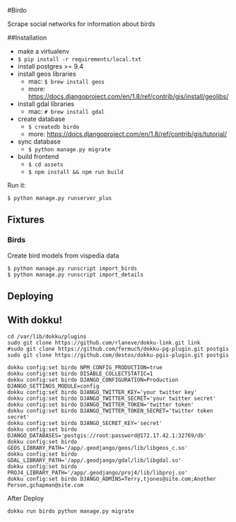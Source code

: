 #Birdo

Scrape social networks for information about birds

##Installation

* make a virtualenv
* `$ pip install -r requirements/local.txt`
* install postgres >= 9.4
* install geos libraries
    * mac: `$ brew install geos`
    * more: https://docs.djangoproject.com/en/1.8/ref/contrib/gis/install/geolibs/
* install gdal libraries
    * mac: `# brew install gdal`
* create database
    * `$ createdb birdo`
    * more: https://docs.djangoproject.com/en/1.8/ref/contrib/gis/tutorial/
* sync database
    * `$ python manage.py migrate`
* build frontend
    * `$ cd assets`
    * `$ npm install && npm run build`

Run it:

`$ python manage.py runserver_plus`

## Fixtures

### Birds

Create bird models from vispedia data

```
$ python manage.py runscript import_birds
$ python manage.py runscript import_details
```


## Deploying

## With dokku!

```
cd /var/lib/dokku/plugins
sudo git clone https://github.com/rlaneve/dokku-link.git link
#sudo git clone https://github.com/fermuch/dokku-pg-plugin.git postgis
sudo git clone https://github.com/destos/dokku-pgis-plugin.git postgis
```

```
dokku config:set birdo NPM_CONFIG_PRODUCTION=true
dokku config:set birdo DISABLE_COLLECTSTATIC=1
dokku config:set birdo DJANGO_CONFIGURATION=Production DJANGO_SETTINGS_MODULE=config
dokku config:set birdo DJANGO_TWITTER_KEY='your twitter key'
dokku config:set birdo DJANGO_TWITTER_SECRET='your twitter secret'
dokku config:set birdo DJANGO_TWITTER_TOKEN='twitter token'
dokku config:set birdo DJANGO_TWITTER_TOKEN_SECRET='twitter token secret'
dokku config:set birdo DJANGO_SECRET_KEY='secret'
dokku config:set birdo DJANGO_DATABASES='postgis://root:password@172.17.42.1:32769/db'
dokku config:set birdo GEOS_LIBRARY_PATH='/app/.geodjango/geos/lib/libgeos_c.so'
dokku config:set birdo GDAL_LIBRARY_PATH='/app/.geodjango/gdal/lib/libgdal.so'
dokku config:set birdo PROJ4_LIBRARY_PATH='/app/.geodjango/proj4/lib/libproj.so'
dokku config:set birdo DJANGO_ADMINS=Terry,tjones@site.com;Another Person,gchapman@site.com
```

After Deploy

```
dokku run birdo python manage.py migrate
```
